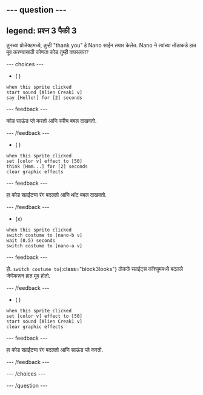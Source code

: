 
--- question ---
---
legend: प्रश्न 3 पैकी 3
---

तुमच्या प्रोजेक्टमध्ये, तुम्ही "thank you" हे Nano साईन तयार केलेत. Nano ने त्यांच्या तोंडाकडे हात मूव करण्यासाठी कोणता कोड तुम्ही वापरलात?

--- choices ---

- ( )
```blocks3
when this sprite clicked
start sound [Alien Creak1 v]
say [Hello!] for [2] seconds 
```

  --- feedback ---

कोड साऊंड प्ले करतो आणि स्पीच बबल दाखवतो.

  --- /feedback ---

- ( )
```blocks3
when this sprite clicked
set [color v] effect to [50] 
think [Hmm...] for [2] seconds 
clear graphic effects 
```

  --- feedback ---

हा कोड स्प्राईटचा रंग बदलतो आणि थॉट बबल दाखवतो.

  --- /feedback ---

- (x)
```blocks3
when this sprite clicked
switch costume to [nano-b v] 
wait (0.5) seconds
switch costume to [nano-a v]
```

  --- feedback ---

हो. `switch costume to`{:class="block3looks"} ठोकळे स्प्राईट्स कॉश्चुममध्ये बदलले जेणेकरून हात मूव होतो.

  --- /feedback ---

- ( )
```blocks3
when this sprite clicked
set [color v] effect to [50]
start sound [Alien Creak1 v] 
clear graphic effects 
```

  --- feedback ---

हा कोड स्प्राईटचा रंग बदलतो आणि साऊंड प्ले करतो.

  --- /feedback ---

--- /choices ---

--- /question ---
